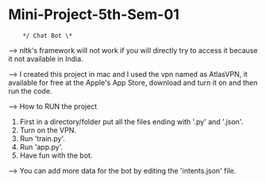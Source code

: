 # Mini-Project-5th-Sem-01

        */ Chat Bot \*

--> nltk's framework will not work if you will directly try to access it because it not available in India.

--> I created this project in mac and I used the vpn named as AtlasVPN, it available for free at the Apple's App Store, download and turn it on and then       run the code.

--> How to RUN the project
1) First in a directory/folder put all the files ending with '.py' and '.json'.
2) Turn on the VPN.
3) Run 'train.py'.
4) Run 'app.py'.
5) Have fun with the bot.

--> You can add more data for the bot by editing the 'intents.json' file.
